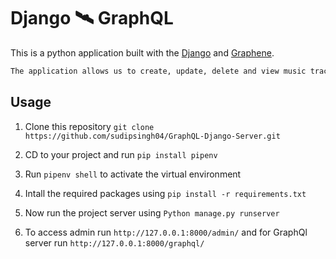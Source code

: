 # Django 🛰 GraphQL

This is a python application built with the [Django](https://www.djangoproject.com/) and [Graphene](https://docs.graphene-python.org/projects/django/en/latest/).

```bash 
The application allows us to create, update, delete and view music tracks as well as add likes to the tracks using GraphQL. It is also equipped with JWT authentication with Graphql Error handling. 
```
## Usage

1. Clone this repository
`git clone https://github.com/sudipsingh04/GraphQL-Django-Server.git`

2. CD  to your project and run `pip install pipenv`

3. Run `pipenv shell` to activate the virtual environment

4. Intall the required packages using `pip install -r requirements.txt`

5. Now run the project server using  `Python manage.py runserver`

6. To access admin run `http://127.0.0.1:8000/admin/` and for GraphQl server run `http://127.0.0.1:8000/graphql/`
